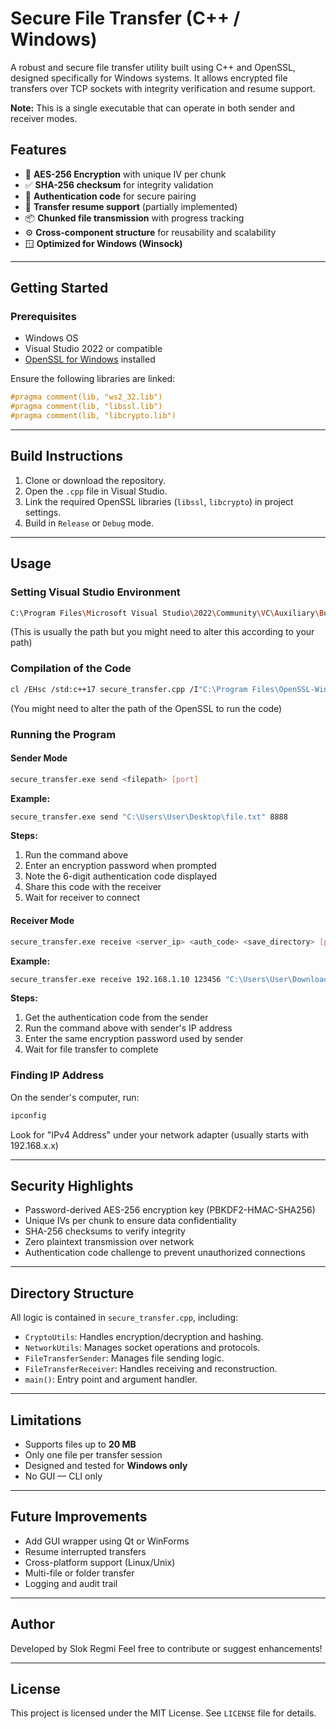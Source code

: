 # Secure File Transfer (C++ / Windows)

A robust and secure file transfer utility built using C++ and OpenSSL, designed specifically for Windows systems. It allows encrypted file transfers over TCP sockets with integrity verification and resume support.

**Note:** This is a single executable that can operate in both sender and receiver modes.

## Features

- 🔐 **AES-256 Encryption** with unique IV per chunk
- ✅ **SHA-256 checksum** for integrity validation
- 🔑 **Authentication code** for secure pairing
- 🔄 **Transfer resume support** (partially implemented)
- 📦 **Chunked file transmission** with progress tracking
- ⚙️ **Cross-component structure** for reusability and scalability
- 🪟 **Optimized for Windows (Winsock)**

---

## Getting Started

### Prerequisites

- Windows OS
- Visual Studio 2022 or compatible
- [OpenSSL for Windows](https://slproweb.com/products/Win32OpenSSL.html) installed

Ensure the following libraries are linked:

```cpp
#pragma comment(lib, "ws2_32.lib")
#pragma comment(lib, "libssl.lib")
#pragma comment(lib, "libcrypto.lib")
```

---

## Build Instructions

1. Clone or download the repository.
2. Open the `.cpp` file in Visual Studio.
3. Link the required OpenSSL libraries (`libssl`, `libcrypto`) in project settings.
4. Build in `Release` or `Debug` mode.

---

## Usage

### Setting Visual Studio Environment
```bash
C:\Program Files\Microsoft Visual Studio\2022\Community\VC\Auxiliary\Build\vcvars64.bat
```
(This is usually the path but you might need to alter this according to your path)

### Compilation of the Code 
```bash
cl /EHsc /std:c++17 secure_transfer.cpp /I"C:\Program Files\OpenSSL-Win64\include" /link /LIBPATH:"C:\Program Files\OpenSSL-Win64\lib\VC\x64\MD" libssl.lib libcrypto.lib ws2_32.lib
```
(You might need to alter the path of the OpenSSL to run the code)

### Running the Program

#### Sender Mode

```bash
secure_transfer.exe send <filepath> [port]
```

**Example:**

```bash
secure_transfer.exe send "C:\Users\User\Desktop\file.txt" 8888
```

**Steps:**
1. Run the command above
2. Enter an encryption password when prompted
3. Note the 6-digit authentication code displayed
4. Share this code with the receiver
5. Wait for receiver to connect

#### Receiver Mode

```bash
secure_transfer.exe receive <server_ip> <auth_code> <save_directory> [port]
```

**Example:**

```bash
secure_transfer.exe receive 192.168.1.10 123456 "C:\Users\User\Downloads" 8888
```

**Steps:**
1. Get the authentication code from the sender
2. Run the command above with sender's IP address
3. Enter the same encryption password used by sender
4. Wait for file transfer to complete

### Finding IP Address
On the sender's computer, run:
```bash
ipconfig
```
Look for "IPv4 Address" under your network adapter (usually starts with 192.168.x.x)

---

## Security Highlights

- Password-derived AES-256 encryption key (PBKDF2-HMAC-SHA256)
- Unique IVs per chunk to ensure data confidentiality
- SHA-256 checksums to verify integrity
- Zero plaintext transmission over network
- Authentication code challenge to prevent unauthorized connections

---

## Directory Structure

All logic is contained in `secure_transfer.cpp`, including:

- `CryptoUtils`: Handles encryption/decryption and hashing.
- `NetworkUtils`: Manages socket operations and protocols.
- `FileTransferSender`: Manages file sending logic.
- `FileTransferReceiver`: Handles receiving and reconstruction.
- `main()`: Entry point and argument handler.

---

## Limitations

- Supports files up to **20 MB**
- Only one file per transfer session
- Designed and tested for **Windows only**
- No GUI — CLI only

---

## Future Improvements

- Add GUI wrapper using Qt or WinForms
- Resume interrupted transfers
- Cross-platform support (Linux/Unix)
- Multi-file or folder transfer
- Logging and audit trail

---

## Author

Developed by Slok Regmi 
Feel free to contribute or suggest enhancements!

---

## License

This project is licensed under the MIT License. See `LICENSE` file for details.